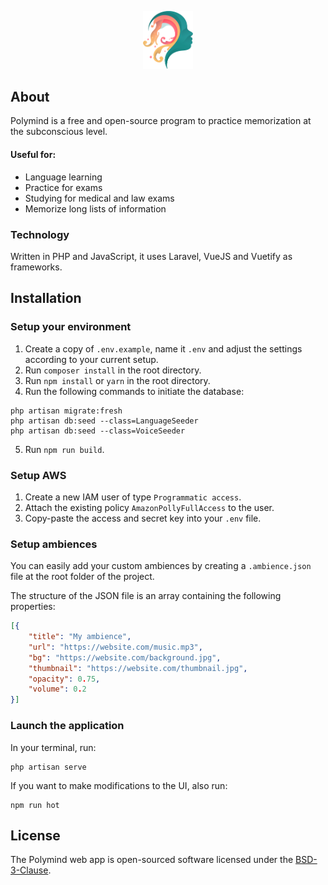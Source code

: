 <p align="center"><a href="https://www.polymind.app" target="_blank"><img src="https://raw.githubusercontent.com/PolymindApp/client/master/resources/app/assets/images/polymind-dark.svg" width="80"></a></p>

## About

Polymind is a free and open-source program to practice memorization at the subconscious level.

#### Useful for:

- Language learning
- Practice for exams
- Studying for medical and law exams
- Memorize long lists of information

### Technology

Written in PHP and JavaScript, it uses Laravel, VueJS and Vuetify as frameworks.

## Installation

### Setup your environment

1) Create a copy of ```.env.example```, name it ```.env``` and adjust the settings according to your current setup.
2) Run ```composer install``` in the root directory.
3) Run ```npm install``` or ```yarn``` in the root directory.
4) Run the following commands to initiate the database:
```
php artisan migrate:fresh
php artisan db:seed --class=LanguageSeeder
php artisan db:seed --class=VoiceSeeder
```
5) Run ```npm run build```.

### Setup AWS

1) Create a new IAM user of type ```Programmatic access```.
2) Attach the existing policy ```AmazonPollyFullAccess``` to the user.
3) Copy-paste the access and secret key into your ```.env``` file.

### Setup ambiences

You can easily add your custom ambiences by creating a  ```.ambience.json``` file at the root folder of the project.

The structure of the JSON file is an array containing the following properties:

```json
[{
    "title": "My ambience",
    "url": "https://website.com/music.mp3",
    "bg": "https://website.com/background.jpg",
    "thumbnail": "https://website.com/thumbnail.jpg",
    "opacity": 0.75,
    "volume": 0.2
}]
```

### Launch the application

In your terminal, run:
```
php artisan serve
```

If you want to make modifications to the UI, also run:
```
npm run hot
```

## License

The Polymind web app is open-sourced software licensed under the [BSD-3-Clause](https://opensource.org/licenses/BSD-3-Clause).
